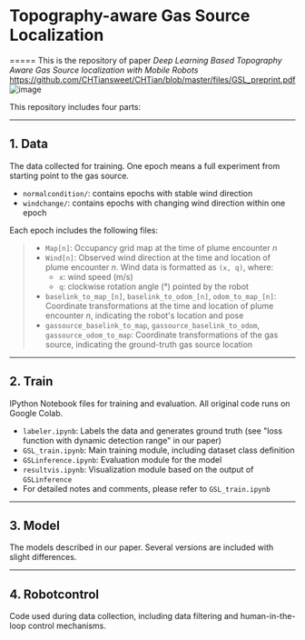 # Topography-aware Gas Source Localization
=====
This is the repository of paper _Deep Learning Based Topography Aware Gas Source localization with Mobile Robots_
https://github.com/CHTiansweet/CHTian/blob/master/files/GSL_preprint.pdf
![image](https://github.com/CHTiansweet/Topography-aware-Gas-Source-Localization/blob/main/overallperformance.png)


This repository includes four parts:

---

## **1. Data**

The data collected for training. One epoch means a full experiment from starting point to the gas source.

- `normalcondition/`: contains epochs with stable wind direction  
- `windchange/`: contains epochs with changing wind direction within one epoch  

Each epoch includes the following files:

> - `Map[n]`: Occupancy grid map at the time of plume encounter *n*  
> - `Wind[n]`: Observed wind direction at the time and location of plume encounter *n*. Wind data is formatted as `(x, q)`, where:
>     - `x`: wind speed (m/s)  
>     - `q`: clockwise rotation angle (°) pointed by the robot  
> - `baselink_to_map_[n]`, `baselink_to_odom_[n]`, `odom_to_map_[n]`: Coordinate transformations at the time and location of plume encounter *n*, indicating the robot's location and pose  
> - `gassource_baselink_to_map`, `gassource_baselink_to_odom`, `gassource_odom_to_map`: Coordinate transformations of the gas source, indicating the ground-truth gas source location  

---

## **2. Train**

IPython Notebook files for training and evaluation. All original code runs on Google Colab.

- `labeler.ipynb`: Labels the data and generates ground truth (see "loss function with dynamic detection range" in our paper)  
- `GSL_train.ipynb`: Main training module, including dataset class definition  
- `GSLinference.ipynb`: Evaluation module for the model  
- `resultvis.ipynb`: Visualization module based on the output of `GSLinference`  
- For detailed notes and comments, please refer to `GSL_train.ipynb`  

---

## **3. Model**

The models described in our paper. Several versions are included with slight differences.

---

## **4. Robotcontrol**

Code used during data collection, including data filtering and human-in-the-loop control mechanisms.
